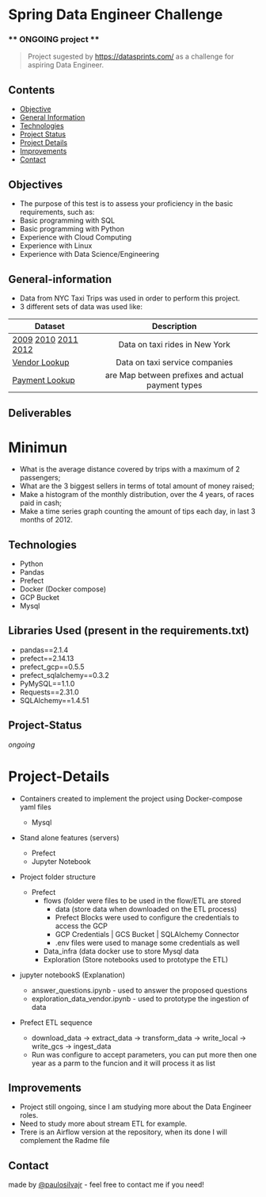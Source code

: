 # Spring Data Engineer Challenge
### ** ONGOING project **

> Project sugested by https://datasprints.com/ as a challenge for aspiring Data Engineer. <br>
> 

## Contents
- [Objective](#Objectives)
- [General Information](#General-information)
- [Technologies](#Technologies)
- [Project Status](#Project-Status)
- [Project Details](#project-details)
- [Improvements](#improvements)
- [Contact](#Contact)
<!-- * [License](#license) -->

## Objectives
- The purpose of this test is to assess your proficiency in the basic requirements, such as: <br>
- Basic programming with SQL
- Basic programming with Python
- Experience with Cloud Computing
- Experience with Linux
- Experience with Data Science/Engineering

## General-information
- Data from NYC Taxi Trips was used in order to perform this project.
- 3 different sets of data was used like:

| Dataset                                 | Description | 
|-----------------------------------------|:-----------:|
| [2009](#) [2010](#) [2011](#) [2012](#) | Data on taxi rides in ​New York |
| [Vendor Lookup](#)                      | Data on taxi service companies      |
| [Payment Lookup](#)                     | are Map between prefixes and actual payment types      |

## Deliverables
# Minimun 
- What is the average distance covered by trips with a maximum of 2 passengers;
- What are the 3 biggest sellers in terms of total amount of money raised;
- Make a histogram of the monthly distribution, over the 4 years, of races paid in cash;
- Make a time series graph counting the amount of tips each day, in
last 3 months of 2012.

## Technologies
- Python
- Pandas
- Prefect
- Docker (Docker compose)
- GCP Bucket
- Mysql

## Libraries Used (present in the requirements.txt)
- pandas==2.1.4
- prefect==2.14.13
- prefect_gcp==0.5.5
- prefect_sqlalchemy==0.3.2
- PyMySQL==1.1.0
- Requests==2.31.0
- SQLAlchemy==1.4.51


## Project-Status
_ongoing_

# Project-Details

* Containers created to implement the project using Docker-compose yaml files
    * Mysql

* Stand alone features (servers)
    * Prefect
    * Jupyter Notebook

* Project folder structure
    * Prefect
      * flows (folder were files to be used in the flow/ETL are stored
           * data (store data when downloaded on the ETL process)
           * Prefect Blocks were used to configure the credentials to access the GCP
           * GCP Credentials | GCS Bucket | SQLAlchemy Connector
           * .env files were used to manage some credentials as well
      * Data_infra (data docker use to store Mysql data 
      * Exploration (Store notebooks used to prototype the ETL)

- jupyter notebookS (Explanation)
  * answer_questions.ipynb - used to answer  the proposed questions
  * exploration_data_vendor.ipynb - used to prototype the ingestion of data

- Prefect ETL sequence
  * download_data -> extract_data -> transform_data -> write_local -> write_gcs -> ingest_data
  * Run was configure to accept parameters, you can put more then one year as a parm to the funcion and it will process it as list

## Improvements
* Project still ongoing, since I am studying more about the Data Engineer roles.
* Need to study more about stream ETL for example.
* Trere is an Airflow version at the repository, when its done I will complement the Radme file


## Contact
made by [@paulosilvajr](https://www.linkedin.com/in/paulosilvajr/) - feel free to contact me if you need!